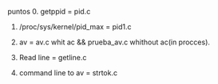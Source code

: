 puntos
0. getppid =  pid.c

1. /proc/sys/kernel/pid_max = pid1.c

0. av = av.c whit ac && prueba_av.c whithout ac(in procces).

1. Read line = getline.c

2. command line to av = strtok.c
